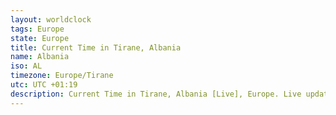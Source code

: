 ```yaml
---
layout: worldclock
tags: Europe
state: Europe
title: Current Time in Tirane, Albania
name: Albania
iso: AL
timezone: Europe/Tirane
utc: UTC +01:19
description: Current Time in Tirane, Albania [Live], Europe. Live update now time in Tirane, timezone Europe/Tirane, UTC +01:19, Country ISO code & Current Local Time.
---
```


